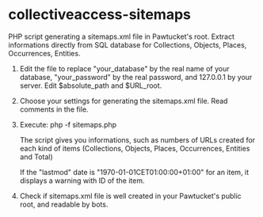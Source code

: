 # collectiveaccess-sitemaps
PHP script generating a sitemaps.xml file in Pawtucket's root.
Extract informations directly from SQL database for Collections, Objects, Places, Occurrences, Entities.

1. Edit the file to replace "your_database" by the real name of your database, "your_password" by the real password, and 127.0.0.1 by your server. Edit $absolute_path and $URL_root.

2. Choose your settings for generating the sitemaps.xml file. Read comments in the file.

3. Execute: php -f sitemaps.php

   The script gives you informations, such as numbers of URLs created for each kind of items (Collections, Objects, Places, Occurrences, Entities and Total)

   If the "lastmod" date is "1970-01-01CET01:00:00+01:00" for an item, it displays a warning with ID of the item.

4. Check if sitemaps.xml file is well created in your Pawtucket's public root, and readable by bots.

